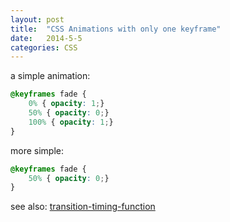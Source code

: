 ```yaml
---
layout: post
title:  "CSS Animations with only one keyframe"
date:   2014-5-5
categories: CSS
---
```


a simple animation:

```css
@keyframes fade {
    0% { opacity: 1;}
    50% { opacity: 0;}
    100% { opacity: 1;}
}
```

more simple:

```css
@keyframes fade {
    50% { opacity: 0;}
}
```
see also: <a href="http://easings.net/zh-cn" target="_blank">transition-timing-function</a>